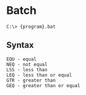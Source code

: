 # Batch

```
C:\> {program}.bat
```

## Syntax

```
EQU - equal
NEQ - not equal
LSS - less than
LEQ - less than or equal
GTR - greater than
GEQ - greater than or equal
```
